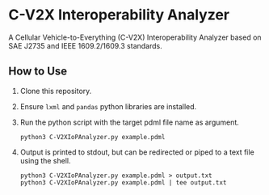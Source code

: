 # C-V2X Interoperability Analyzer

A Cellular Vehicle-to-Everything (C-V2X) Interoperability Analyzer based on SAE J2735 and IEEE 1609.2/1609.3 standards.

## How to Use

1. Clone this repository.

2. Ensure `lxml` and `pandas` python libraries are installed.

3. Run the python script with the target pdml file name as argument.

    ```shell
    python3 C-V2XIoPAnalyzer.py example.pdml
    ```

4. Output is printed to stdout, but can be redirected or piped to a text file using the shell.

    ```shell
    python3 C-V2XIoPAnalyzer.py example.pdml > output.txt
    python3 C-V2XIoPAnalyzer.py example.pdml | tee output.txt
    ```

